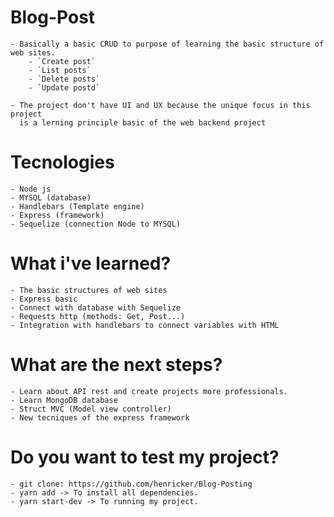 # Blog-Post

    - Basically a basic CRUD to purpose of learning the basic structure of web sites.
        - `Create post`
        - `List posts`
        - `Delete posts`
        - `Update postd`
    
    - The project don't have UI and UX because the unique focus in this project
      is a lerning principle basic of the web backend project

# Tecnologies

    - Node js
    - MYSQL (database)
    - Handlebars (Template engine)
    - Express (framework)
    - Sequelize (connection Node to MYSQL)

# What i've learned?

    - The basic structures of web sites
    - Express basic
    - Connect with database with Sequelize
    - Requests http (methods: Get, Post...)
    - Integration with handlebars to connect variables with HTML

# What are the next steps?

    - Learn about API rest and create projects more professionals.
    - Learn MongoDB database
    - Struct MVC (Model view controller)
    - New tecniques of the express framework

# Do you want to test my project?

    - git clone: https://github.com/henricker/Blog-Posting
    - yarn add -> To install all dependencies.
    - yarn start-dev -> To running my project.